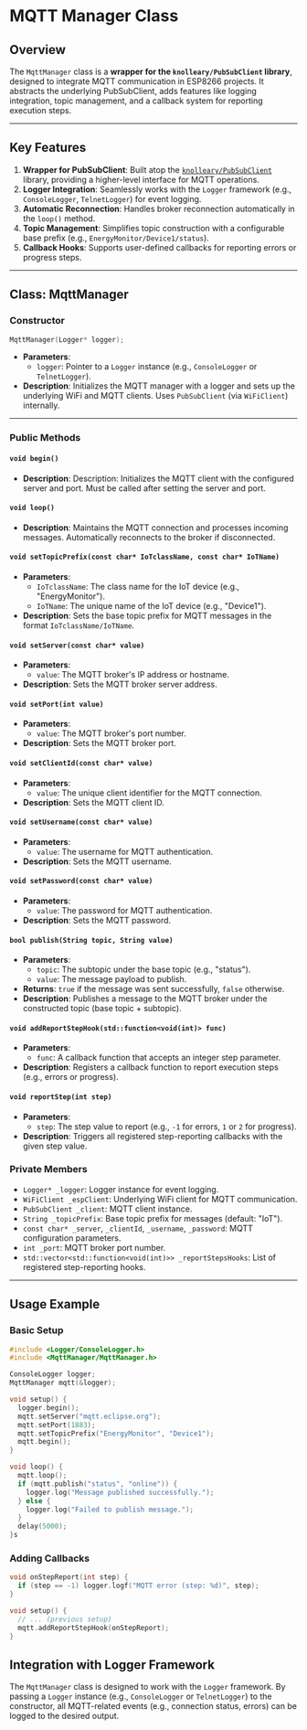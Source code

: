 # MQTT Manager Class

## Overview
The `MqttManager` class is a **wrapper for the `knolleary/PubSubClient` library**, designed to integrate MQTT communication in ESP8266 projects. It abstracts the  underlying PubSubClient, adds features like logging integration, topic management, and a callback system for reporting execution steps. 

---

## Key Features
1. **Wrapper for PubSubClient**: Built atop the [`knolleary/PubSubClient`](https://github.com/knolleary/pubsubclient) library, providing a higher-level interface for MQTT operations.
2. **Logger Integration**: Seamlessly works with the `Logger` framework (e.g., `ConsoleLogger`, `TelnetLogger`) for event logging.
3. **Automatic Reconnection**: Handles broker reconnection automatically in the `loop()` method.
4. **Topic Management**: Simplifies topic construction with a configurable base prefix (e.g., `EnergyMonitor/Device1/status`).
5. **Callback Hooks**: Supports user-defined callbacks for reporting errors or progress steps.

---

## Class: MqttManager

### Constructor
```cpp
MqttManager(Logger* logger);
```
- **Parameters**:
  - `logger`: Pointer to a `Logger` instance (e.g., `ConsoleLogger` or `TelnetLogger`).
- **Description**: Initializes the MQTT manager with a logger and sets up the underlying WiFi and MQTT clients. Uses `PubSubClient` (via `WiFiClient`) internally.

---

### Public Methods

#### `void begin()`
- **Description**: Description: Initializes the MQTT client with the configured server and port. Must be called after setting the server and port.

#### `void loop()`
- **Description**: Maintains the MQTT connection and processes incoming messages. Automatically reconnects to the broker if disconnected.


#### `void setTopicPrefix(const char* IoTclassName, const char* IoTName)`
- **Parameters**:
  - `IoTclassName`: The class name for the IoT device (e.g., "EnergyMonitor").
  - `IoTName`: The unique name of the IoT device (e.g., "Device1").
- **Description**: Sets the base topic prefix for MQTT messages in the format `IoTclassName/IoTName`.

#### `void setServer(const char* value)`
- **Parameters**:
  - `value`: The MQTT broker's IP address or hostname.
- **Description**: Sets the MQTT broker server address.

#### `void setPort(int value)`
- **Parameters**:
  - `value`: The MQTT broker's port number.
- **Description**: Sets the MQTT broker port.

#### `void setClientId(const char* value)`
- **Parameters**:
  - `value`: The unique client identifier for the MQTT connection.
- **Description**: Sets the MQTT client ID.

#### `void setUsername(const char* value)`
- **Parameters**:
  - `value`: The username for MQTT authentication.
- **Description**: Sets the MQTT username.

#### `void setPassword(const char* value)`
- **Parameters**:
  - `value`: The password for MQTT authentication.
- **Description**: Sets the MQTT password.

#### `bool publish(String topic, String value)`
- **Parameters**:
  - `topic`: The subtopic under the base topic (e.g., "status").
  - `value`: The message payload to publish.
- **Returns**: `true` if the message was sent successfully, `false` otherwise.
- **Description**: Publishes a message to the MQTT broker under the constructed topic (base topic + subtopic).

#### `void addReportStepHook(std::function<void(int)> func)`
- **Parameters**:
  - `func`: A callback function that accepts an integer step parameter.
- **Description**: Registers a callback function to report execution steps (e.g., errors or progress).

#### `void reportStep(int step)`
- **Parameters**:
  - `step`: The step value to report (e.g., `-1` for errors, `1` or `2` for progress).
- **Description**: Triggers all registered step-reporting callbacks with the given step value.

### Private Members
- `Logger* _logger`: Logger instance for event logging.
- `WiFiClient _espClient`: Underlying WiFi client for MQTT communication.
- `PubSubClient _client`: MQTT client instance.
- `String _topicPrefix`: Base topic prefix for messages (default: "IoT").
- `const char* _server`, `_clientId`, `_username`, `_password`: MQTT configuration parameters.
- `int _port`: MQTT broker port number.
- `std::vector<std::function<void(int)>> _reportStepsHooks`: List of registered step-reporting hooks.

---

## Usage Example

### Basic Setup
```cpp
#include <Logger/ConsoleLogger.h>
#include <MqttManager/MqttManager.h>

ConsoleLogger logger;
MqttManager mqtt(&logger);

void setup() {
  logger.begin();
  mqtt.setServer("mqtt.eclipse.org");
  mqtt.setPort(1883);
  mqtt.setTopicPrefix("EnergyMonitor", "Device1");
  mqtt.begin();
}

void loop() {
  mqtt.loop();
  if (mqtt.publish("status", "online")) {
    logger.log("Message published successfully.");
  } else {
    logger.log("Failed to publish message.");
  }
  delay(5000);
}s
```

### Adding Callbacks
```cpp
void onStepReport(int step) {
  if (step == -1) logger.logf("MQTT error (step: %d)", step);
}

void setup() {
  // ... (previous setup)
  mqtt.addReportStepHook(onStepReport);
}
```

## Integration with Logger Framework
The `MqttManager` class is designed to work with the `Logger` framework. By passing a `Logger` instance (e.g., `ConsoleLogger` or `TelnetLogger`) to the constructor, all MQTT-related events (e.g., connection status, errors) can be logged to the desired output.

